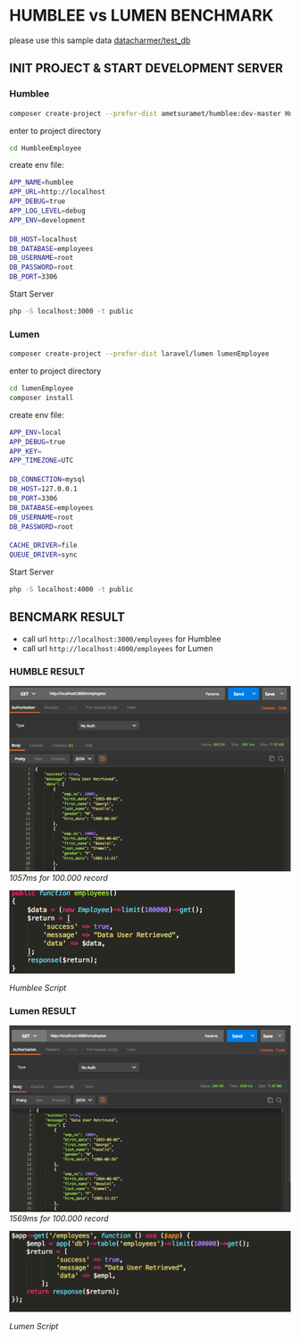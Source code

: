 # HUMBLEE vs LUMEN BENCHMARK
please use this sample data [datacharmer/test_db](https://github.com/datacharmer/test_db)

## INIT PROJECT & START DEVELOPMENT SERVER
### Humblee
```bash
composer create-project --prefer-dist ametsuramet/humblee:dev-master HumbleeEmployee
```
enter to project directory
```bash
cd HumbleeEmployee
```
create env file:
```bash
APP_NAME=humblee
APP_URL=http://localhost
APP_DEBUG=true
APP_LOG_LEVEL=debug
APP_ENV=development

DB_HOST=localhost
DB_DATABASE=employees
DB_USERNAME=root
DB_PASSWORD=root
DB_PORT=3306
```

Start Server 
```bash
php -S localhost:3000 -t public
```

### Lumen
```bash
composer create-project --prefer-dist laravel/lumen lumenEmployee
```
enter to project directory
```bash
cd lumenEmployee
composer install
```
create env file:
```bash
APP_ENV=local
APP_DEBUG=true
APP_KEY=
APP_TIMEZONE=UTC

DB_CONNECTION=mysql
DB_HOST=127.0.0.1
DB_PORT=3306
DB_DATABASE=employees
DB_USERNAME=root
DB_PASSWORD=root

CACHE_DRIVER=file
QUEUE_DRIVER=sync
```

Start Server 
```bash
php -S localhost:4000 -t public
```

## BENCMARK RESULT
* call url ```http://localhost:3000/employees``` for Humblee
* call url ```http://localhost:4000/employees``` for Lumen

### HUMBLE RESULT
![Humblee Result](https://raw.githubusercontent.com/ametsuramet/humblee-benchmark/master/Humblee-Employee.png)
*1057ms for 100.000 record*


![Humblee Script](https://raw.githubusercontent.com/ametsuramet/humblee-benchmark/master/Humblee-Script.png)

*Humblee Script*

### Lumen RESULT
![Lumen Result](https://raw.githubusercontent.com/ametsuramet/humblee-benchmark/master/Lumen-Employee.png)
*1569ms for 100.000 record*


![Lumen Script](https://raw.githubusercontent.com/ametsuramet/humblee-benchmark/master/Lumen-Script.png)

*Lumen Script*


